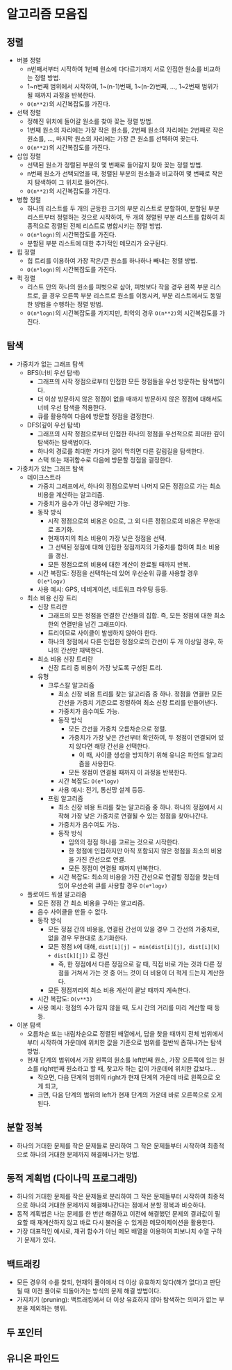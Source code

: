 # 알고리즘 모음집

## 정렬
- 버블 정렬
  - n번째서부터 시작하여 1번째 원소에 다다르기까지 서로 인접한 원소를 비교하는 정렬 방법.
  - 1~n번째 범위에서 시작하여, 1~(n-1)번째, 1~(n-2)번째, ..., 1~2번째 범위가 될 때까지 과정을 반복한다.
  - `O(n**2)`의 시간복잡도를 가진다.
- 선택 정렬
  - 정해진 위치에 들어갈 원소를 찾아 꽂는 정렬 방법.
  - 1번째 원소의 자리에는 가장 작은 원소를, 2번째 원소의 자리에는 2번째로 작은 원소를, ..., 마지막 원소의 자리에는 가장 큰 원소를 선택하여 꽂는다.
  - `O(n**2)`의 시간복잡도를 가진다.
- 삽입 정렬
  - 선택된 원소가 정렬된 부분의 몇 번째로 들어갈지 찾아 꽂는 정렬 방법.
  - n번째 원소가 선택되었을 때, 정렬된 부분의 원소들과 비교하여 몇 번째로 작은지 탐색하여 그 위치로 들어간다.
  - `O(n**2)`의 시간복잡도를 가진다.
- 병합 정렬
  - 하나의 리스트를 두 개의 균등한 크기의 부분 리스트로 분할하여, 분할된 부분 리스트부터 정렬하는 것으로 시작하여, 두 개의 정렬된 부분 리스트를 합하여 최종적으로 정렬된 전체 리스트로 병합시키는 정렬 방법.
  - `O(n*logn)`의 시간복잡도를 가진다.
  - 분할된 부분 리스트에 대한 추가적인 메모리가 요구된다.
- 힙 정렬
  - 힙 트리를 이용하여 가장 작은/큰 원소를 하나하나 빼내는 정렬 방법.
  - `O(n*logn)`의 시간복잡도를 가진다.
- 퀵 정렬
  - 리스트 안의 하나의 원소를 피벗으로 삼아, 피벗보다 작을 경우 왼쪽 부분 리스트로, 클 경우 오른쪽 부분 리스트로 원소를 이동시켜, 부분 리스트에서도 동일한 방법을 수행하는 정렬 방법.
  - `O(n*logn)`의 시간복잡도를 가지지만, 최악의 경우 `O(n**2)`의 시간복잡도를 가진다.

## 탐색
- 가중치가 없는 그래프 탐색
  - BFS(너비 우선 탐색)
    - 그래프의 시작 정점으로부터 인접한 모든 정점들을 우선 방문하는 탐색법이다.
    - 더 이상 방문하지 않은 정점이 없을 때까지 방문하지 않은 정점에 대해서도 너비 우선 탐색을 적용한다.
    - 큐를 활용하여 다음에 방문할 정점을 결정한다.
  - DFS(깊이 우선 탐색)
    - 그래프의 시작 정점으로부터 인접한 하나의 정점을 우선적으로 최대한 깊이 탐색하는 탐색법이다.
    - 하나의 경로를 최대한 가다가 길이 막히면 다른 갈림길을 탐색한다.
    - 스택 또는 재귀함수로 다음에 방문할 정점을 결정한다.
- 가중치가 있는 그래프 탐색
  - 데이크스트라
    - 가중치 그래프에서, 하나의 정점으로부터 나머지 모든 정점으로 가는 최소 비용을 계산하는 알고리즘.
    - 가중치가 음수가 아닌 경우에만 가능.
    - 동작 방식
      - 시작 정점으로의 비용은 0으로, 그 외 다른 정점으로의 비용은 무한대로 초기화.
      - 현재까지의 최소 비용이 가장 낮은 정점을 선택.
      - 그 선택된 정점에 대해 인접한 정점까지의 가중치를 합하여 최소 비용을 갱신.
      - 모든 정점으로의 비용에 대한 계산이 완료될 때까지 반복.
    - 시간 복잡도: 정점을 선택하는데 있어 우선순위 큐를 사용할 경우 `O(e*logv)`
    - 사용 예시: GPS, 네비게이션, 네트워크 라우팅 등등.
  - 최소 비용 신장 트리
    - 신장 트리란
      - 그래프의 모든 정점을 연결한 간선들의 집합. 즉, 모든 정점에 대한 최소한의 연결만을 남긴 그래프이다.
      - 트리이므로 사이클이 발생하지 않아야 한다.
      - 하나의 정점에서 다른 인접한 정점으로의 간선이 두 개 이상일 경우, 하나의 간선만 채택한다.
    - 최소 비용 신장 트리란
      - 신장 트리 중 비용이 가장 낮도록 구성된 트리.
    - 유형
      - 크루스칼 알고리즘
        - 최소 신장 비용 트리를 찾는 알고리즘 중 하나. 정점을 연결한 모든 간선을 가중치 기준으로 정렬하여 최소 신장 트리를 만들어낸다.
        - 가중치가 음수여도 가능.
        - 동작 방식
          - 모든 간선을 가중치 오름차순으로 정렬.
          - 가중치가 가장 낮은 간선부터 확인하여, 두 정점이 연결되어 있지 않다면 해당 간선을 선택한다.
            - 이 때, 사이클 생성을 방지하기 위해 유니온 파인드 알고리즘을 사용한다.
          - 모든 정점이 연결될 때까지 이 과정을 반복한다.
        - 시간 복잡도: `O(e*logv)`
        - 사용 예시: 전기, 통신망 설계 등등.
      - 프림 알고리즘
        - 최소 신장 비용 트리를 찾는 알고리즘 중 하나. 하나의 정점에서 시작해 가장 낮은 가중치로 연결될 수 있는 정점을 찾아나간다.
        - 가중치가 음수여도 가능.
        - 동작 방식
          - 임의의 정점 하나를 고르는 것으로 시작한다.
          - 한 정점에 인접하지만 아직 포함되지 않은 정점을 최소의 비용을 가진 간선으로 연결.
          - 모든 정점이 연결될 때까지 반복한다.
        - 시간 복잡도: 최소의 비용을 가진 간선으로 연결할 정점을 찾는데 있어 우선순위 큐를 사용할 경우 `O(e*logv)`
  - 플로이드 워셜 알고리즘
    - 모든 정점 간 최소 비용을 구하는 알고리즘.
    - 음수 사이클을 만들 수 없다.
    - 동작 방식
      - 모든 정점 간의 비용을, 연결된 간선이 있을 경우 그 간선의 가중치로, 없을 경우 무한대로 초기화한다.
      - 모든 정점 `k`에 대해, `dist[i][j] = min(dist[i][j], dist[i][k] + dist[k][j])` 로 갱신
        - 즉, 한 정점에서 다른 정점으로 갈 때, 직접 바로 가는 것과 다른 정점을 거쳐서 가는 것 중 어느 것이 더 비용이 더 적게 드는지 계산한다.
      - 모든 정점끼리의 최소 비용 계산이 끝날 때까지 계속한다.
    - 시간 복잡도: `O(v**3)`
    - 사용 예시: 정점의 수가 많지 않을 때, 도시 간의 거리를 미리 계산할 때 등등.
- 이분 탐색
  - 오름차순 또는 내림차순으로 정렬된 배열에서, 답을 찾을 때까지 전체 범위에서부터 시작하여 가운데에 위치한 값을 기준으로 범위를 절반씩 좁혀나가는 탐색 방법.
  - 현재 단계의 범위에서 가장 왼쪽의 원소를 left번째 원소, 가장 오른쪽에 있는 원소를 right번째 원소라고 할 때, 찾고자 하는 값이 가운데에 위치한 값보다...
    - 작으면, 다음 단계의 범위의 right가 현재 단계의 가운데 바로 왼쪽으로 오게 되고,
    - 크면, 다음 단계의 범위의 left가 현재 단계의 가운데 바로 오른쪽으로 오게 된다.

## 분할 정복
- 하나의 거대한 문제를 작은 문제들로 분리하여 그 작은 문제들부터 시작하여 최종적으로 하나의 거대한 문제까지 해결해나가는 방법.

## 동적 계획법 (다이나믹 프로그래밍)
- 하나의 거대한 문제를 작은 문제들로 분리하여 그 작은 문제들부터 시작하여 최종적으로 하나의 거대한 문제까지 해결해나간다는 점에서 분할 정복과 비슷하다.
- 동적 계획법은 나눈 문제를 한 번만 해결하고 이전에 해결했던 문제의 결과값이 필요할 때 재계산하지 않고 바로 다시 불러올 수 있게끔 메모이제이션을 활용한다.
- 가장 대표적인 예시로, 재귀 함수가 아닌 메모 배열을 이용하여 피보나치 수열 구하기 문제가 있다.

## 백트래킹
- 모든 경우의 수를 찾되, 현재의 풀이에서 더 이상 유효하지 않다(해가 없다)고 판단될 때 이전 풀이로 되돌아가는 방식의 문제 해결 방법이다.
- 가지치기 (pruning): 백트래킹에서 더 이상 유효하지 않아 탐색하는 의미가 없는 부분을 제외하는 행위.

## 두 포인터

## 유니온 파인드
